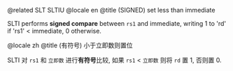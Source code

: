 @related SLT SLTIU
@locale en
@title (SIGNED) set less than immediate

SLTI performs **signed compare** between `rs1` and immediate, writing 1 to 'rd' if 'rs1' < immediate, 0 otherwise.

@locale zh
@title (有符号) 小于立即数则置位

SLTI 对 `rs1` 和 `立即数` 进行**有符号**比较,
如果 `rs1` < `立即数` 则将 `rd` 置 1, 否则置 0.
